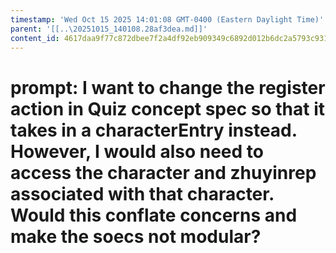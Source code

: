 ```yaml
---
timestamp: 'Wed Oct 15 2025 14:01:08 GMT-0400 (Eastern Daylight Time)'
parent: '[[..\20251015_140108.28af3dea.md]]'
content_id: 4617daa9f77c872dbee7f2a4df92eb909349c6892d012b6dc2a5793c9319bed4
---
```


# prompt: I want to change the register action in Quiz concept spec so that it takes in a characterEntry instead. However, I would also need to access the character and zhuyinrep associated with that character. Would this conflate concerns and make the soecs not modular?
